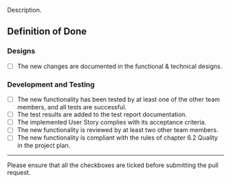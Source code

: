 Description.

## Definition of Done

### Designs
- [ ] The new changes are documented in the functional & technical designs.

### Development and Testing
- [ ] The new functionality has been tested by at least one of the other team members, and all tests are successful.
- [ ] The test results are added to the test report documentation.
- [ ] The implemented User Story complies with its acceptance criteria.
- [ ] The new functionality is reviewed by at least two other team members.
- [ ] The new functionality is compliant with the rules of chapter 6.2 Quality in the project plan.

---

Please ensure that all the checkboxes are ticked before submitting the pull request.
